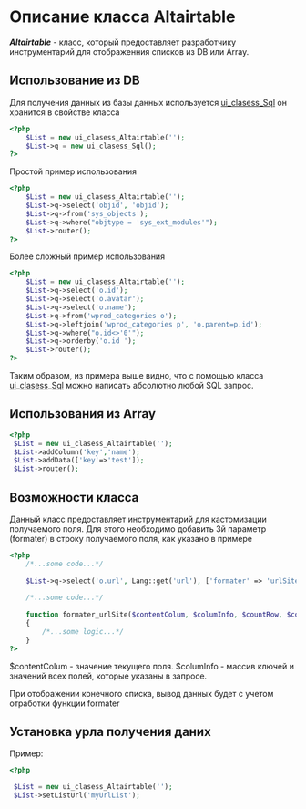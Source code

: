 # Описание класса Altairtable

**_Altairtable_** - класc, который предоставляет разработчику инструментарий для отображенния списков из DB или Array.

## Использование из DB

Для получения данных из базы данных используется [ui_clasess_Sql](sql.md)
он хранится в свойстве класса
```php
<?php
    $List = new ui_clasess_Altairtable('');
    $List->q = new ui_clasess_Sql();
?>
```
Простой пример использования

```php
<?php
    $List = new ui_clasess_Altairtable('');
    $List->q->select('objid', 'objid');
    $List->q->from('sys_objects');
    $List->q->where("objtype = 'sys_ext_modules'");
    $List->router();
?>
```

Более сложный пример использования 

```php
<?php
    $List = new ui_clasess_Altairtable('');
    $List->q->select('o.id');
    $List->q->select('o.avatar');
    $List->q->select('o.name');
    $List->q->from('wprod_categories o');
    $List->q->leftjoin('wprod_categories p', 'o.parent=p.id');
    $List->q->where("o.id<>'0'");
    $List->q->orderby('o.id ');
    $List->router();
?>
```

Таким образом, из примера выше видно, что с помощью класса [ui_clasess_Sql](sql.md) можно написать абсолютно любой SQL запрос.

## Использования из Array

```php
<?php
 $List = new ui_clasess_Altairtable('');
 $List->addColumn('key','name');
 $List->addData(['key'=>'test']);
 $List->router();
```

## Возможности класса

Данный класс предоставляет инструментарий для кастомизации получаемого поля.
Для этого необходимо добавить 3й параметр (formater) в строку получаемого поля, как указано в примере

```php
<?php
    /*...some code...*/
    
    $List->q->select('o.url', Lang::get('url'), ['formater' => 'urlSite']);
    
    /*...some code...*/
    
    function formater_urlSite($contentColum, $columInfo, $countRow, $countCell)
    {
        /*...some logic...*/
    }
?>
```

$contentColum - значение текущего поля.
$columInfo - массив ключей и значений всех полей, которые указаны в запросе.

При отображении конечного списка, вывод данных будет с учетом отработки функции formater




## Установка урла получения даних

Пример:
```php
<?php

 $List = new ui_clasess_Altairtable('');
 $List->setListUrl('myUrlList');
 
```
